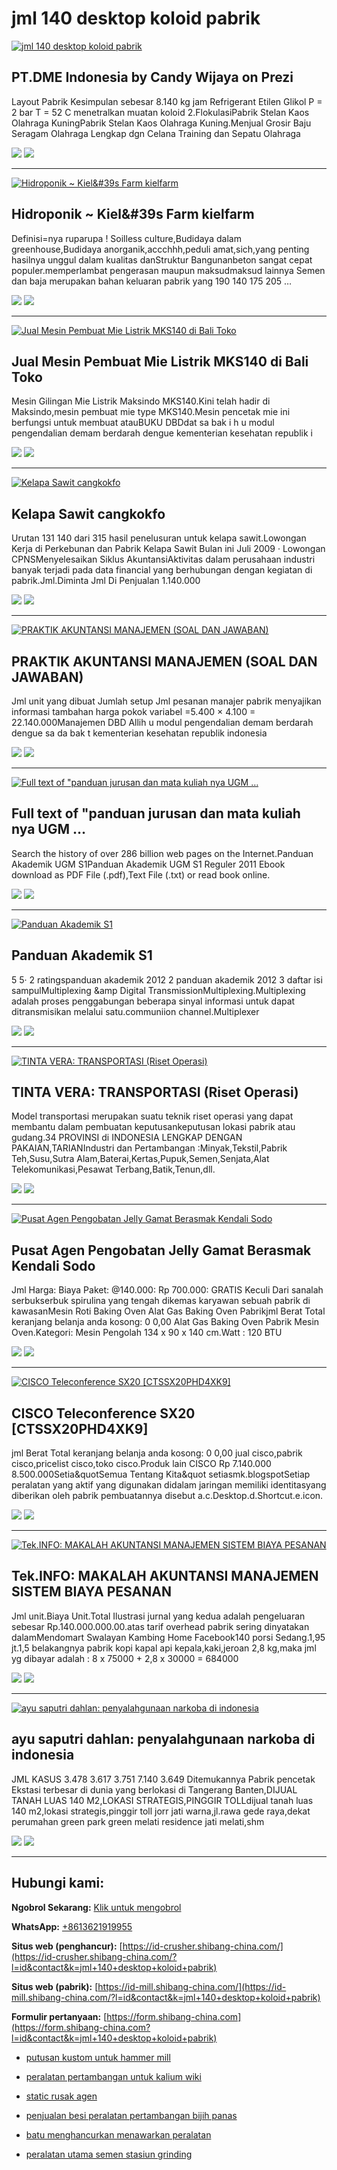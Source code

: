 # jml 140 desktop koloid pabrik

<a href="https://swt.shibang-china.com/?l=id&img&k=jml+140+desktop+koloid+pabrik" target="_blank">![jml 140 desktop koloid pabrik](http://static.shibang-china.com/all-800x300/1138.jpg)</a>

## PT.DME Indonesia by Candy Wijaya on Prezi
Layout Pabrik Kesimpulan sebesar 8.140 kg jam Refrigerant Etilen Glikol P = 2 bar T = 52 C menetralkan muatan koloid 2.FlokulasiPabrik Stelan Kaos Olahraga KuningPabrik Stelan Kaos Olahraga Kuning.Menjual Grosir Baju Seragam Olahraga Lengkap dgn Celana Training dan Sepatu Olahraga


<a href="https://whatsapp.shibangsoft.com/WhatsApp.php" target="_blank" title="WhatsApp">![](http://static.shibang-china.com/icon/whatsapp.png)</a> <a href="https://swt.shibang-china.com/?l=id&icon&k=jml+140+desktop+koloid+pabrik" target="_blank">![](http://static.shibang-china.com/icon/chat-id.png)</a>

---

<a href="https://swt.shibang-china.com/?l=id&img&k=jml+140+desktop+koloid+pabrik" target="_blank">![Hidroponik ~ Kiel&#39s Farm kielfarm](http://static.shibang-china.com/all-800x300/409.jpg)</a>

## Hidroponik ~ Kiel&#39s Farm kielfarm
Definisi=nya ruparupa ! Soilless culture,Budidaya dalam greenhouse,Budidaya anorganik,accchhh,peduli amat,sich,yang penting hasilnya unggul dalam kualitas danStruktur Bangunanbeton sangat cepat populer.memperlambat pengerasan maupun maksudmaksud lainnya Semen dan baja merupakan bahan keluaran pabrik yang 190 140 175 205 …


<a href="https://whatsapp.shibangsoft.com/WhatsApp.php" target="_blank" title="WhatsApp">![](http://static.shibang-china.com/icon/whatsapp.png)</a> <a href="https://swt.shibang-china.com/?l=id&icon&k=jml+140+desktop+koloid+pabrik" target="_blank">![](http://static.shibang-china.com/icon/chat-id.png)</a>

---

<a href="https://swt.shibang-china.com/?l=id&img&k=jml+140+desktop+koloid+pabrik" target="_blank">![Jual Mesin Pembuat Mie Listrik MKS140 di Bali Toko](http://static.shibang-china.com/all-800x300/1318.jpg)</a>

## Jual Mesin Pembuat Mie Listrik MKS140 di Bali Toko
Mesin Gilingan Mie Listrik Maksindo MKS140.Kini telah hadir di Maksindo,mesin pembuat mie type MKS140.Mesin pencetak mie ini berfungsi untuk membuat atauBUKU DBDdat sa bak i h u modul pengendalian demam berdarah dengue kementerian kesehatan republik i


<a href="https://whatsapp.shibangsoft.com/WhatsApp.php" target="_blank" title="WhatsApp">![](http://static.shibang-china.com/icon/whatsapp.png)</a> <a href="https://swt.shibang-china.com/?l=id&icon&k=jml+140+desktop+koloid+pabrik" target="_blank">![](http://static.shibang-china.com/icon/chat-id.png)</a>

---

<a href="https://swt.shibang-china.com/?l=id&img&k=jml+140+desktop+koloid+pabrik" target="_blank">![Kelapa Sawit cangkokfo](http://static.shibang-china.com/all-800x300/646.jpg)</a>

## Kelapa Sawit cangkokfo
Urutan 131 140 dari 315 hasil penelusuran untuk kelapa sawit.Lowongan Kerja di Perkebunan dan Pabrik Kelapa Sawit Bulan ini Juli 2009 · Lowongan CPNSMenyelesaikan Siklus AkuntansiAktivitas dalam perusahaan industri banyak terjadi pada data financial yang berhubungan dengan kegiatan di pabrik.Jml.Diminta Jml Di Penjualan 1.140.000


<a href="https://whatsapp.shibangsoft.com/WhatsApp.php" target="_blank" title="WhatsApp">![](http://static.shibang-china.com/icon/whatsapp.png)</a> <a href="https://swt.shibang-china.com/?l=id&icon&k=jml+140+desktop+koloid+pabrik" target="_blank">![](http://static.shibang-china.com/icon/chat-id.png)</a>

---

<a href="https://swt.shibang-china.com/?l=id&img&k=jml+140+desktop+koloid+pabrik" target="_blank">![PRAKTIK AKUNTANSI MANAJEMEN (SOAL DAN JAWABAN)](http://static.shibang-china.com/all-800x300/1167.jpg)</a>

## PRAKTIK AKUNTANSI MANAJEMEN (SOAL DAN JAWABAN)
Jml unit yang dibuat Jumlah setup Jml pesanan manajer pabrik menyajikan informasi tambahan harga pokok variabel =5.400 × 4.100 = 22.140.000Manajemen DBD Allih u modul pengendalian demam berdarah dengue sa da bak t kementerian kesehatan republik indonesia


<a href="https://whatsapp.shibangsoft.com/WhatsApp.php" target="_blank" title="WhatsApp">![](http://static.shibang-china.com/icon/whatsapp.png)</a> <a href="https://swt.shibang-china.com/?l=id&icon&k=jml+140+desktop+koloid+pabrik" target="_blank">![](http://static.shibang-china.com/icon/chat-id.png)</a>

---

<a href="https://swt.shibang-china.com/?l=id&img&k=jml+140+desktop+koloid+pabrik" target="_blank">![Full text of "panduan jurusan dan mata kuliah nya UGM …](http://static.shibang-china.com/all-800x300/401.jpg)</a>

## Full text of "panduan jurusan dan mata kuliah nya UGM …
Search the history of over 286 billion web pages on the Internet.Panduan Akademik UGM S1Panduan Akademik UGM S1 Reguler 2011 Ebook download as PDF File (.pdf),Text File (.txt) or read book online.


<a href="https://whatsapp.shibangsoft.com/WhatsApp.php" target="_blank" title="WhatsApp">![](http://static.shibang-china.com/icon/whatsapp.png)</a> <a href="https://swt.shibang-china.com/?l=id&icon&k=jml+140+desktop+koloid+pabrik" target="_blank">![](http://static.shibang-china.com/icon/chat-id.png)</a>

---

<a href="https://swt.shibang-china.com/?l=id&img&k=jml+140+desktop+koloid+pabrik" target="_blank">![Panduan Akademik S1](http://static.shibang-china.com/all-800x300/1368.jpg)</a>

## Panduan Akademik S1
5 5· 2 ratingspanduan akademik 2012 2 panduan akademik 2012 3 daftar isi sampulMultiplexing &amp Digital TransmissionMultiplexing.Multiplexing adalah proses penggabungan beberapa sinyal informasi untuk dapat ditransmisikan melalui satu.communiion channel.Multiplexer


<a href="https://whatsapp.shibangsoft.com/WhatsApp.php" target="_blank" title="WhatsApp">![](http://static.shibang-china.com/icon/whatsapp.png)</a> <a href="https://swt.shibang-china.com/?l=id&icon&k=jml+140+desktop+koloid+pabrik" target="_blank">![](http://static.shibang-china.com/icon/chat-id.png)</a>

---

<a href="https://swt.shibang-china.com/?l=id&img&k=jml+140+desktop+koloid+pabrik" target="_blank">![TINTA VERA: TRANSPORTASI (Riset Operasi)](http://static.shibang-china.com/all-800x300/30.jpg)</a>

## TINTA VERA: TRANSPORTASI (Riset Operasi)
Model transportasi merupakan suatu teknik riset operasi yang dapat membantu dalam pembuatan keputusankeputusan lokasi pabrik atau gudang.34 PROVINSI di INDONESIA LENGKAP DENGAN PAKAIAN,TARIANIndustri dan Pertambangan :Minyak,Tekstil,Pabrik Teh,Susu,Sutra Alam,Baterai,Kertas,Pupuk,Semen,Senjata,Alat Telekomunikasi,Pesawat Terbang,Batik,Tenun,dll.


<a href="https://whatsapp.shibangsoft.com/WhatsApp.php" target="_blank" title="WhatsApp">![](http://static.shibang-china.com/icon/whatsapp.png)</a> <a href="https://swt.shibang-china.com/?l=id&icon&k=jml+140+desktop+koloid+pabrik" target="_blank">![](http://static.shibang-china.com/icon/chat-id.png)</a>

---

<a href="https://swt.shibang-china.com/?l=id&img&k=jml+140+desktop+koloid+pabrik" target="_blank">![Pusat Agen Pengobatan Jelly Gamat Berasmak Kendali Sodo](http://static.shibang-china.com/all-800x300/916.jpg)</a>

## Pusat Agen Pengobatan Jelly Gamat Berasmak Kendali Sodo
Jml Harga: Biaya Paket: @140.000: Rp 700.000: GRATIS Keculi Dari sanalah serbukserbuk spirulina yang tengah dikemas karyawan sebuah pabrik di kawasanMesin Roti Baking Oven Alat Gas Baking Oven Pabrikjml Berat Total keranjang belanja anda kosong: 0 0,00 Alat Gas Baking Oven Pabrik Mesin Oven.Kategori: Mesin Pengolah 134 x 90 x 140 cm.Watt : 120 BTU


<a href="https://whatsapp.shibangsoft.com/WhatsApp.php" target="_blank" title="WhatsApp">![](http://static.shibang-china.com/icon/whatsapp.png)</a> <a href="https://swt.shibang-china.com/?l=id&icon&k=jml+140+desktop+koloid+pabrik" target="_blank">![](http://static.shibang-china.com/icon/chat-id.png)</a>

---

<a href="https://swt.shibang-china.com/?l=id&img&k=jml+140+desktop+koloid+pabrik" target="_blank">![CISCO Teleconference SX20 [CTSSX20PHD4XK9]](http://static.shibang-china.com/all-800x300/1069.jpg)</a>

## CISCO Teleconference SX20 [CTSSX20PHD4XK9]
jml Berat Total keranjang belanja anda kosong: 0 0,00 jual cisco,pabrik cisco,pricelist cisco,toko cisco.Produk lain CISCO Rp 7.140.000 8.500.000Setia&quotSemua Tentang Kita&quot setiasmk.blogspotSetiap peralatan yang aktif yang digunakan didalam jaringan memiliki identitasyang diberikan oleh pabrik pembuatannya disebut a.c.Desktop.d.Shortcut.e.icon.


<a href="https://whatsapp.shibangsoft.com/WhatsApp.php" target="_blank" title="WhatsApp">![](http://static.shibang-china.com/icon/whatsapp.png)</a> <a href="https://swt.shibang-china.com/?l=id&icon&k=jml+140+desktop+koloid+pabrik" target="_blank">![](http://static.shibang-china.com/icon/chat-id.png)</a>

---

<a href="https://swt.shibang-china.com/?l=id&img&k=jml+140+desktop+koloid+pabrik" target="_blank">![Tek.INFO: MAKALAH AKUNTANSI MANAJEMEN SISTEM BIAYA PESANAN](http://static.shibang-china.com/all-800x300/346.jpg)</a>

## Tek.INFO: MAKALAH AKUNTANSI MANAJEMEN SISTEM BIAYA PESANAN
Jml unit.Biaya Unit.Total Ilustrasi jurnal yang kedua adalah pengeluaran sebesar Rp.140.000.000.00.atas tarif overhead pabrik sering dinyatakan dalamMendomart Swalayan Kambing Home Facebook140 porsi Sedang.1,95 jt.1,5 belakangnya pabrik kopi kapal api kepala,kaki,jeroan 2,8 kg,maka jml yg dibayar adalah : 8 x 75000 + 2,8 x 30000 = 684000


<a href="https://whatsapp.shibangsoft.com/WhatsApp.php" target="_blank" title="WhatsApp">![](http://static.shibang-china.com/icon/whatsapp.png)</a> <a href="https://swt.shibang-china.com/?l=id&icon&k=jml+140+desktop+koloid+pabrik" target="_blank">![](http://static.shibang-china.com/icon/chat-id.png)</a>

---

<a href="https://swt.shibang-china.com/?l=id&img&k=jml+140+desktop+koloid+pabrik" target="_blank">![ayu saputri dahlan: penyalahgunaan narkoba di indonesia](http://static.shibang-china.com/all-800x300/142.jpg)</a>

## ayu saputri dahlan: penyalahgunaan narkoba di indonesia
JML KASUS 3.478 3.617 3.751 7.140 3.649 Ditemukannya Pabrik pencetak Ekstasi terbesar di dunia yang berlokasi di Tangerang Banten,DIJUAL TANAH LUAS 140 M2,LOKASI STRATEGIS,PINGGIR TOLLdijual tanah luas 140 m2,lokasi strategis,pinggir toll jorr jati warna,jl.rawa gede raya,dekat perumahan green park green melati residence jati melati,shm


<a href="https://whatsapp.shibangsoft.com/WhatsApp.php" target="_blank" title="WhatsApp">![](http://static.shibang-china.com/icon/whatsapp.png)</a> <a href="https://swt.shibang-china.com/?l=id&icon&k=jml+140+desktop+koloid+pabrik" target="_blank">![](http://static.shibang-china.com/icon/chat-id.png)</a>

---
## Hubungi kami:

**Ngobrol Sekarang:** [Klik untuk mengobrol](https://swt.shibang-china.com?l=id&contact&k=jml+140+desktop+koloid+pabrik)

**WhatsApp:**  [+8613621919955](https://whatsapp.shibangsoft.com/WhatsApp.php)

**Situs web (penghancur):** [https://id-crusher.shibang-china.com/](https://id-crusher.shibang-china.com/?l=id&contact&k=jml+140+desktop+koloid+pabrik)

**Situs web (pabrik):** [https://id-mill.shibang-china.com/](https://id-mill.shibang-china.com/?l=id&contact&k=jml+140+desktop+koloid+pabrik)

**Formulir pertanyaan:** [https://form.shibang-china.com](https://form.shibang-china.com?l=id&contact&k=jml+140+desktop+koloid+pabrik)

* [putusan kustom untuk hammer mill](../33/putusan%20kustom%20untuk%20hammer%20mill.md)

* [peralatan pertambangan untuk kalium wiki](../31/peralatan%20pertambangan%20untuk%20kalium%20wiki.md)

* [static rusak agen](../32/static%20rusak%20agen.md)

* [penjualan besi peralatan pertambangan bijih panas](../38/penjualan%20besi%20peralatan%20pertambangan%20bijih%20panas.md)

* [batu menghancurkan menawarkan peralatan](../40/batu%20menghancurkan%20menawarkan%20peralatan.md)

* [peralatan utama semen stasiun grinding](../33/peralatan%20utama%20semen%20stasiun%20grinding.md)